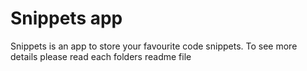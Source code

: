 # Snippets app

Snippets is an app to store your favourite code snippets. To see more details please read each folders readme file